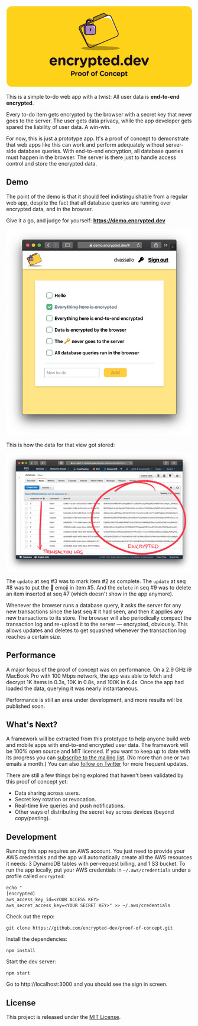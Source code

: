 [![A proof of concept for an end-to-end encrypted web developmenet framework](docs/proof_of_concept.png)](https://encrypted.dev)

This is a simple to-do web app with a twist: All user data is **end-to-end encrypted**.

Every to-do item gets encrypted by the browser with a secret key that never goes to the server. The user gets data privacy, while the app developer gets spared the liability of user data. A win-win.

For now, this is just a prototype app. It's a proof of concept to demonstrate that web apps like this can work and perform adequately without server-side database queries. With end-to-end encryption, all database queries must happen in the browser. The server is there just to handle access control and store the encrypted data.

## Demo

The point of the demo is that it should feel indistinguishable from a regular web app, despite the fact that all database queries are running over encrypted data, and in the browser.

Give it a go, and judge for yourself: **https://demo.encrypted.dev**


<p align="center">
  <a href="https://demo.encrypted.dev"><img width="649" alt="Proof of concept demo" src="docs/demo.png"></a>
</p>

This is how the data for that view got stored:

<p align="center">
  <img width="1078" alt="Proof of concept demo" src="docs/database.jpg">
</p>

The `update` at seq #3 was to mark item #2 as complete. The `update` at seq #8 was to put the 🔑 emoji in item #5. And the `delete` in seq #9 was to delete an item inserted at seq #7 (which doesn't show in the app anymore).

Whenever the browser runs a database query, it asks the server for any new transactions since the last seq # it had seen, and then it applies any new transactions to its store. The browser will also periodically compact the transaction log and re-upload it to the server — encrypted, obviously. This allows updates and deletes to get squashed whenever the transaction log reaches a certain size.

## Performance

A major focus of the proof of concept was on performance. On a 2.9 GHz i9 MacBook Pro with 100 Mbps network, the app was able to fetch and decrypt 1K items in 0.3s, 10K in 0.8s, and 100K in 6.4s. Once the app had loaded the data, querying it was nearly instantaneous.

Performance is still an area under development, and more results will be published soon.

## What's Next?

A framework will be extracted from this prototype to help anyone build web and mobile apps with end-to-end encrypted user data. The framework will be 100% open source and MIT licensed. If you want to keep up to date with its progress you can [subscribe to the mailing list](https://updates.encrypted.dev/subscribe). (No more than one or two emails a month.) You can also [follow on Twitter](https://twitter.com/dvassallo) for more frequent updates.

There are still a few things being explored that haven't been validated by this proof of concept yet:

- Data sharing across users.
- Secret key rotation or revocation.
- Real-time live queries and push notifications.
- Other ways of distributing the secret key across devices (beyond copy/pasting).

## Development

Running this app requires an AWS account. You just need to provide your AWS credentials and the app will automatically create all the AWS resources it needs: 3 DynamoDB tables with per-request billing, and 1 S3 bucket. To run the app locally, put your AWS credentials in `~/.aws/credentials` under a profile called `encrypted`:

```
echo "
[encrypted]
aws_access_key_id=<YOUR ACCESS KEY>
aws_secret_access_key=<YOUR SECRET KEY>" >> ~/.aws/credentials
```

Check out the repo:

```
git clone https://github.com/encrypted-dev/proof-of-concept.git
```

Install the dependencies:

```
npm install
```

Start the dev server:

```
npm start
```

Go to http://localhost:3000 and you should see the sign in screen.

## License

This project is released under the [MIT License](LICENSE).

